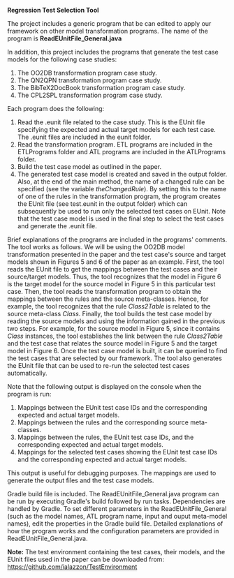 **Regression Test Selection Tool**

The project includes a generic program that be can edited to apply our framework on other model transformation programs. The name of the program is **ReadEUnitFile_General.java**

In addition, this project includes the programs that generate the test case models for the following case studies:

1. The OO2DB transformation program case study.
2. The QN2QPN transformation program case study.
3. The BibTeX2DocBook transformation program case study.
4. The CPL2SPL transformation program case study.


Each program does the following:

1. Read the .eunit file related to the case study. This is the EUnit file specifying the expected and actual target models for each test case. The .eunit files are included in the eunit folder.
2. Read the transformation program. ETL programs are included in the ETLPrograms folder and ATL programs are included in the ATLPrograms folder.
3. Build the test case model as outlined in the paper.
4. The generated test case model is created and saved in the output folder. Also, at the end of the main method, the name of a changed rule can be specified (see the variable _theChangedRule_). By setting this to the name of one of the rules in the transformation program, the program creates the EUnit file (see test.eunit in the output folder) which can subsequently be used to run only the selected test cases on EUnit. Note that the test case model is used in the final step to select the test cases and generate the .eunit file.

Brief explanations of the programs are included in the programs&#39; comments. The tool works as follows. We will be using the OO2DB model transformation presented in the paper and the test case's source and target models shown in Figures 5 and 6 of the paper as an example. First, the tool reads the EUnit file to get the mappings between the test cases and their source/target models. Thus, the tool recognizes that the model in Figure 6 is the target model for the source model in Figure 5 in this particular test case. Then, the tool reads the transformation program to obtain the mappings between the rules and the source meta-classes. Hence, for example, the tool recognizes that the rule <em>Class2Table</em> is related to the source meta-class <em>Class</em>. Finally, the tool builds the test case model by reading the source models and using the information gained in the previous two steps. For example, for the source model in Figure 5, since it contains <em>Class</em> instances, the tool establishes the link between the rule <em>Class2Table</em> and the test case that relates the source model in Figure 5 and the target model in Figure 6. Once the test case model is built, it can be queried to find the test cases that are selected by our framework. The tool also generates the EUnit file that can be used to re-run the selected test cases automatically.

Note that the following output is displayed on the console when the program is run:

1. Mappings between the EUnit test case IDs and the corresponding expected and actual target models.
2. Mappings between the rules and the corresponding source meta-classes.
3. Mappings between the rules, the EUnit test case IDs, and the corresponding expected and actual target models.
4. Mappings for the selected test cases showing the EUnit test case IDs and the corresponding expected and actual target models.

This output is useful for debugging purposes. The mappings are used to generate the output files and the test case models.

Gradle build file is included. The ReadEUnitFile_General.java program can be run by executing Gradle's build followed by run tasks. Dependencies are handled by Gradle. To set different parameters in the ReadEUnitFile_General (such as the model names, ATL program name, input and ouput meta-model names), edit the properties in the Gradle build file. Detailed explanations of how the program works and the configuration parameters are provided in ReadEUnitFile_General.java.

**Note:** The test environment containing the test cases, their models, and the EUnit files used in the paper can be downloaded from: 
https://github.com/ialazzon/TestEnvironment

